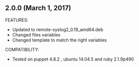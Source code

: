 ## 2.0.0 (March 1, 2017)

FEATURES:
 * Updated to remote-syslog2_0.19_amd64.deb
 * Changed files variables
 * Changed template to match the right variables

COMPATIBILITY:
 * Tested on puppet 4.8.2 , ubuntu 14.04.5 and ruby 2.1.9p490 
